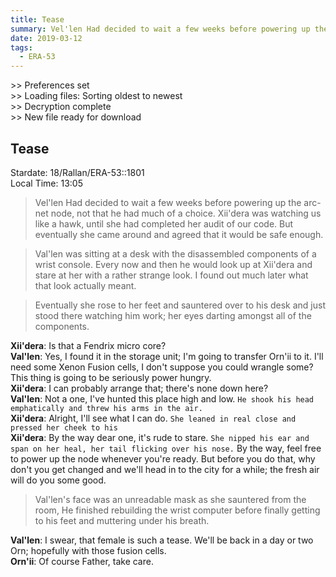 ```yaml
---
title: Tease
summary: Vel'len Had decided to wait a few weeks before powering up the arc-net node, not that he had much of a choice. Xii'dera was watching him like us like a hawk 
date: 2019-03-12
tags:
  - ERA-53
---
```


&gt;&gt; Preferences set \
&gt;&gt; Loading files: Sorting oldest to newest \
&gt;&gt; Decryption complete \
&gt;&gt; New file ready for download 

## Tease

Stardate: 18/Rallan/ERA-53::1801 <br>
Local Time: 13:05

>Vel'len Had decided to wait a few weeks before powering up the arc-net node, not that he had much of a choice. Xii'dera was watching us like a hawk, until she had completed her audit of our code. But eventually she came around and agreed that it would be safe enough. 

>Val'len was sitting at a desk with the disassembled components of a wrist console. Every now and then he would look up at Xii'dera and stare at her with a rather strange look. I found out much later what that look actually meant. 

>Eventually she rose to her feet and sauntered over to his desk and just stood there watching him work; her eyes darting amongst all of the components. 

**Xii'dera**: Is that a Fendrix micro core?<br>
**Val'len**: Yes, I found it in the storage unit; I'm going to transfer Orn'ii to it. I'll need some Xenon Fusion cells, I don't suppose you could wrangle some? This thing is going to be seriously power hungry.<br> 
**Xii'dera**: I can probably arrange that; there's none down here?<br>
**Val'len**: Not a one, I've hunted this place high and low. `He shook his head emphatically and threw his arms in the air.`<br>
**Xii'dera**: Alright, I'll see what I can do. `She leaned in real close and pressed her cheek to his` <br>
**Xii'dera**: By the way dear one, it's rude to stare. `She nipped his ear and span on her heal, her tail flicking over his nose.` By the way, feel free to power up the node whenever you're ready. But before you do that, why don't you get changed and we'll head in to the city for a while; the fresh air will do you some good.

>Val'len's face was an unreadable mask as she sauntered from the room, He finished rebuilding the wrist computer before finally getting to his feet and muttering under his breath.

**Val'len**: I swear, that female is such a tease. We'll be back in a day or two Orn; hopefully with those fusion cells.<br>
**Orn'ii**: Of course Father, take care.